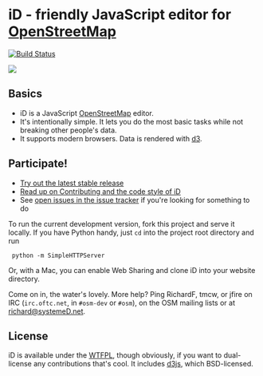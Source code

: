# iD - friendly JavaScript editor for [OpenStreetMap](http://www.openstreetmap.org/)

[![Build Status](https://secure.travis-ci.org/systemed/iD.png)](https://travis-ci.org/systemed/iD)

[![](http://ideditor.com/img/editor.png)](http://ideditor.com/)

## Basics

* iD is a JavaScript [OpenStreetMap](http://www.openstreetmap.org/) editor.
* It's intentionally simple. It lets you do the most basic tasks while
  not breaking other people's data.
* It supports modern browsers. Data is rendered with [d3](http://d3js.org/).

## Participate!

* [Try out the latest stable release](http://geowiki.com/iD/)
* [Read up on Contributing and the code style of iD](CONTRIBUTING.md)
* See [open issues in the issue tracker](https://github.com/systemed/iD/issues?state=open) if you're looking for something to do

To run the current development version, fork this project and serve it locally.
If you have Python handy, just `cd` into the project root directory and run

     python -m SimpleHTTPServer

Or, with a Mac, you can enable Web Sharing and clone iD into your website directory.

Come on in, the water's lovely. More help? Ping RichardF, tmcw, or jfire on IRC
(`irc.oftc.net`, in `#osm-dev` or `#osm`), on the OSM mailing lists or at
richard@systemeD.net.

## License

iD is available under the [WTFPL](http://sam.zoy.org/wtfpl/), though obviously, if you want to dual-license
any contributions that's cool. It includes [d3js](http://d3js.org/), which BSD-licensed.
